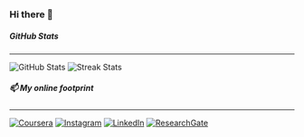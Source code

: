 ### Hi there 👋

##### GitHub Stats
---

![GitHub Stats](https://github-readme-stats.vercel.app/api?username=popovstefan)
![Streak Stats](https://github-readme-streak-stats.herokuapp.com/?user=popovstefan)

<!-- ![GitHub Profile Summary Stats](https://github-profile-summary-cards.vercel.app/api/cards/profile-details?username=popovstefan&theme=vue) -->

##### 📫 My online footprint
---

[![Coursera](https://img.shields.io/badge/Coursera-0056D2?style=for-the-badge&logo=Coursera&logoColor=white)](https://www.coursera.org/user/23c9d71e45e3ba1ea7a5df36c7b43822)
[![Instagram](https://img.shields.io/badge/Instagram-E4405F?style=for-the-badge&logo=instagram&logoColor=white)](https://www.instagram.com/steffaanpopov/?hl=en)
[![LinkedIn](https://img.shields.io/badge/LinkedIn-0077B5?style=for-the-badge&logo=linkedin&logoColor=white)](https://www.linkedin.com/in/popovstefan/)
[![ResearchGate](https://img.shields.io/badge/Research_Gate-00CCBB.svg?&style=for-the-badge&logo=ResearchGate&logoColor=white)](https://www.researchgate.net/profile/Stefan-Popov-8)

<!--
**popovstefan/popovstefan** is a ✨ _special_ ✨ repository because its `README.md` (this file) appears on your GitHub profile.

Here are some ideas to get you started:

- 🔭 I’m currently working on ...
- 🌱 I’m currently learning ...
- 👯 I’m looking to collaborate on ...
- 🤔 I’m looking for help with ...
- 💬 Ask me about ...
- 📫 How to reach me: ...
- 😄 Pronouns: ...
- ⚡ Fun fact: ...
-->
